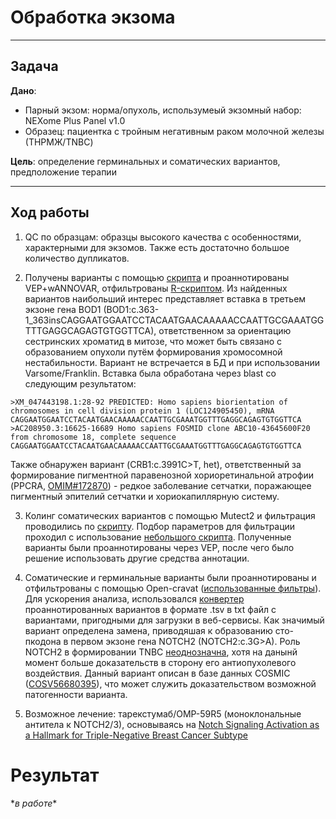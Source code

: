 # Обработка экзома  
  

---

## Задача
**Дано**:
- Парный экзом: норма/опухоль, использумеый экзомный набор: NEXome Plus Panel v1.0
- Образец: пациентка с тройным негативным раком молочной железы (ТНРМЖ/TNBC)

**Цель**: определение герминальных и соматических вариантов, предположение терапии

---

##  Ход работы  
1. QC по образцам: образцы высокого качества с особенностями, характерными для экзомов. Также есть достаточно большое количество дупликатов.

2. Получены варианты с помощью [скрипта](norm_vcf.sh) и проаннотированы VEP+wANNOVAR, отфильтрованы [R-скриптом](anotation.R). Из найденных вариантов наибольший интерес представляет вставка в третьем экзоне гена BOD1 (BOD1:c.363-1_363insCAGGAATGGAATCCTACAATGAACAAAAACCAATTGCGAAATGGTTTGAGGCAGAGTGTGGTTCA), ответственном за ориентацию сестринских хроматид в митозе, что может быть связано с образованием опухоли путём формирования хромосомной нестабильности. Вариант не встречается в БД и при использовании Varsome/Franklin. Вставка была обработана через blast со следующим результатом:
```
>XM_047443198.1:28-92 PREDICTED: Homo sapiens biorientation of chromosomes in cell division protein 1 (LOC124905450), mRNA
CAGGAATGGAATCCTACAATGAACAAAAACCAATTGCGAAATGGTTTGAGGCAGAGTGTGGTTCA
>AC208950.3:16625-16689 Homo sapiens FOSMID clone ABC10-43645600F20 from chromosome 18, complete sequence
CAGGAATGGAATCCTACAATGAACAAAAACCAATTGCGAAATGGTTTGAGGCAGAGTGTGGTTCA
```
Также обнаружен вариант (CRB1:c.3991C>T, het), ответственный за формирование пигментной паравенозной хориоретинальной атрофии (PPCRA, [OMIM#172870](https://www.omim.org/entry/172870)) - редкое заболевание сетчатки, поражающее пигментный эпителий сетчатки и хориокапиллярную систему.

3. Колинг соматических вариантов с помощью Mutect2 и фильтрация проводились по [скрипту](tumor_to_vcf.sh). Подбор параметров для фильтрации проходил с использование [небольшого скрипта](mean.sh). Полученные варианты были проаннотированы через VEP, после чего было решение использовать другие средства аннотации.

4. Соматические и герминальные варианты были проаннотированы и отфильтрованы с помощью Open-cravat ([использованные фильтры](oc_filter)). Для ускорения анализа, использовался [конвертер](vars_from_oc_tsv.R) проаннотированных вариантов в формате .tsv в txt файл с вариантами, пригодными для загрузки в веб-сервисы. Как значимый вариант определена замена, приводяшая к образованию сто-пкодона в первом экзоне гена NOTCH2 (NOTCH2:c.3G>A). Роль NOTCH2 в формировании TNBC [неоднозначна](https://doi.org/10.1155/2019/8707053), хотя на данынй момент больше доказательств в сторону его антиопухолевого воздействия. Данный вариант описан в базе данных COSMIC ([COSV56680395](https://cancer.sanger.ac.uk/cosmic/mutation/overview?id=104620828)), что может служить доказательством возможной патогенности варианта. 

5. Возможное лечение: тарекстумаб/OMP-59R5 (моноклональные антитела к NOTCH2/3), основываясь на [Notch Signaling Activation as a Hallmark for Triple-Negative Breast Cancer Subtype](https://doi.org/10.1155/2019/8707053)

# Результат
\**в работе*\* 